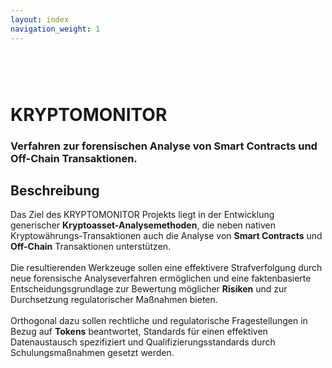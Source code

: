 ```yaml
---
layout: index
navigation_weight: 1
---
```


<div class="home">
  <br>
  <br>
  <div class = "row">
    <div class = "col s12 m12 l12">
      <div class = "card-panel">
        <div class = "valign-wrapper">
          <div class = "col s12 m3 l3 center">
            <div>
              <img src="{{ site.url }}/img/KRYPTOMONITOR_LOGO_RGB.svg" alt="" class="circle responsive-img hoverable">
            </div>
            <div style = 'padding: 5px 0px'></div>
          </div>
          <div class = "col s12 m9 l9">
            <p>
              <h1>
                KRYPTOMONITOR
              </h1>
              <h3>
                Verfahren zur forensischen Analyse von Smart Contracts und Off-Chain Transaktionen.
              </h3>
            </p>
          </div>
        </div>
      </div>
    </div>
  </div>

  <div class = "row">
    <div class = "col s12 m12 l12">
      <div class = "card-panel">
        <h2>Beschreibung</h2>
        Das Ziel des KRYPTOMONITOR Projekts liegt in der Entwicklung generischer <b>Kryptoasset-Analysemethoden</b>, die neben nativen Kryptowährungs-Transaktionen auch die Analyse von <b>Smart Contracts</b> und <b>Off-Chain</b> Transaktionen unterstützen. 
        <br>
        <br>
        Die resultierenden Werkzeuge sollen eine effektivere Strafverfolgung durch neue forensische Analyseverfahren ermöglichen und eine faktenbasierte Entscheidungsgrundlage zur Bewertung möglicher <b>Risiken</b> und zur Durchsetzung regulatorischer Maßnahmen bieten. 
        <br>
        <br>
        Orthogonal dazu sollen rechtliche und regulatorische Fragestellungen in Bezug auf <b>Tokens</b> beantwortet, Standards für einen effektiven Datenaustausch spezifiziert und Qualifizierungsstandards durch Schulungsmaßnahmen gesetzt werden. 
      </div>
    </div>
  </div>

</div>

<script>
  particlesJS.load('particles-js', './js/particles.json', function() {
     console.log('callback - particles.js config loaded');
  });

</script>
